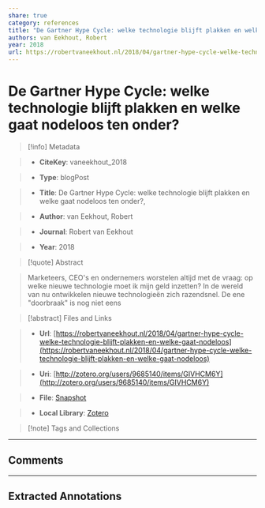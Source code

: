 ```yaml
---  
share: true  
category: references  
title: "De Gartner Hype Cycle: welke technologie blijft plakken en welke gaat nodeloos ten onder?"  
authors: van Eekhout, Robert  
year: 2018  
url: https://robertvaneekhout.nl/2018/04/gartner-hype-cycle-welke-technologie-blijft-plakken-en-welke-gaat-nodeloos  
---  
```

  
# De Gartner Hype Cycle: welke technologie blijft plakken en welke gaat nodeloos ten onder?  
  
> [!info] Metadata  
> - **CiteKey**: vaneekhout_2018  
> - **Type**: blogPost  
> - **Title**: De Gartner Hype Cycle: welke technologie blijft plakken en welke gaat nodeloos ten onder?,   
> - **Author**: van Eekhout, Robert  
> - **Journal**: Robert van Eekhout   
> - **Year**: 2018   
  
> [!quote] Abstract  
> Marketeers, CEO's en ondernemers worstelen altijd met de vraag: op welke nieuwe technologie moet ik mijn geld inzetten? In de wereld van nu ontwikkelen nieuwe technologieën zich razendsnel. De ene "doorbraak" is nog niet eens  
  
> [!abstract] Files and Links  
> - **Url**: [https://robertvaneekhout.nl/2018/04/gartner-hype-cycle-welke-technologie-blijft-plakken-en-welke-gaat-nodeloos](https://robertvaneekhout.nl/2018/04/gartner-hype-cycle-welke-technologie-blijft-plakken-en-welke-gaat-nodeloos)  
> - **Uri**: [http://zotero.org/users/9685140/items/GIVHCM6Y](http://zotero.org/users/9685140/items/GIVHCM6Y)  
> - **File**: [Snapshot](file://C:%5CUsers%5C20003936%5CZotero%5Cstorage%5CRCD5EK4B%5Cgartner-hype-cycle-welke-technologie-blijft-plakken-en-welke-gaat-nodeloos.html)  
> - **Local Library**: [Zotero]((zotero://select/library/items/GIVHCM6Y))  
  
> [!note] Tags and Collections  
  
  
----  
  
## Comments  
  
  
  
----  
  
## Extracted Annotations  
  
